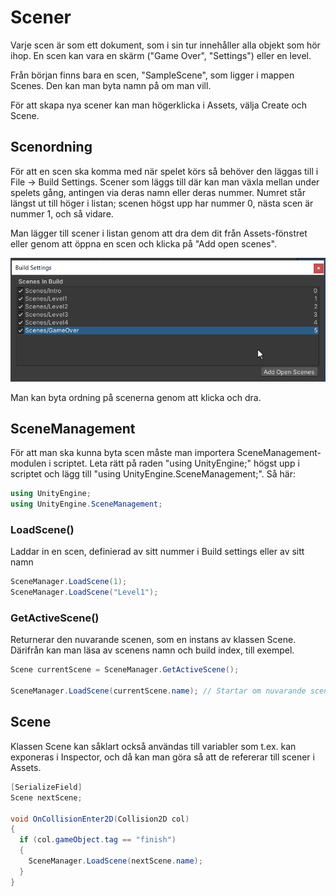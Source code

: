 # Scener

Varje scen är som ett dokument, som i sin tur innehåller alla objekt som hör ihop. En scen kan vara en skärm ("Game Over", "Settings") eller en level.

Från början finns bara en scen, "SampleScene", som ligger i mappen Scenes. Den kan man byta namn på om man vill.

För att skapa nya scener kan man högerklicka i Assets, välja Create och Scene.

## Scenordning

För att en scen ska komma med när spelet körs så behöver den läggas till i File → Build Settings. Scener som läggs till där kan man växla mellan under spelets gång, antingen via deras namn eller deras nummer. Numret står längst ut till höger i listan; scenen högst upp har nummer 0, nästa scen är nummer 1, och så vidare.

Man lägger till scener i listan genom att dra dem dit från Assets-fönstret eller genom att öppna en scen och klicka på "Add open scenes".

![](<../.gitbook/assets/image (1) (1) (1) (1).png>)

Man kan byta ordning på scenerna genom att klicka och dra.

## SceneManagement

För att man ska kunna byta scen måste man importera SceneManagement-modulen i scriptet. Leta rätt på raden "using UnityEngine;" högst upp i scriptet och lägg till "using UnityEngine.SceneManagement;". Så här:

```csharp
using UnityEngine;
using UnityEngine.SceneManagement;
```

### LoadScene()

Laddar in en scen, definierad av sitt nummer i Build settings eller av sitt namn

```csharp
SceneManager.LoadScene(1);
SceneManager.LoadScene("Level1");
```

### GetActiveScene()

Returnerar den nuvarande scenen, som en instans av klassen Scene. Därifrån kan man läsa av scenens namn och build index, till exempel.

```csharp
Scene currentScene = SceneManager.GetActiveScene();

SceneManager.LoadScene(currentScene.name); // Startar om nuvarande scen
```

## Scene

Klassen Scene kan såklart också användas till variabler som t.ex. kan exponeras i Inspector, och då kan man göra så att de refererar till scener i Assets.

```csharp
[SerializeField]
Scene nextScene;

void OnCollisionEnter2D(Collision2D col)
{
  if (col.gameObject.tag == "finish")
  {
    SceneManager.LoadScene(nextScene.name);
  }
}
```
